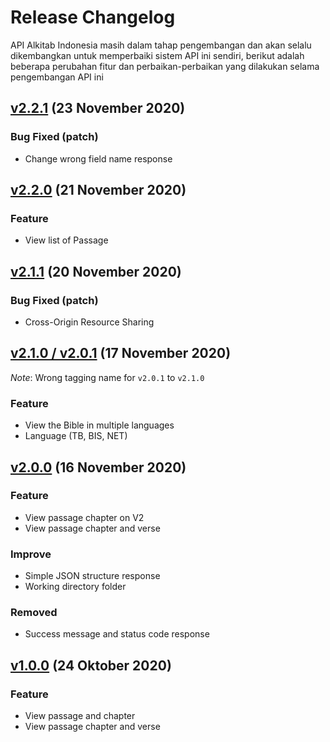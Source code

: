 # Release Changelog

API Alkitab Indonesia masih dalam tahap pengembangan dan akan selalu dikembangkan untuk memperbaiki sistem API ini sendiri, berikut adalah beberapa perubahan fitur dan perbaikan-perbaikan yang dilakukan selama pengembangan API ini

## [v2.2.1](https://github.com/erwindosianipar/api-alkitab/releases/tag/v2.2.1) (23 November 2020)

### Bug Fixed (patch)

- Change wrong field name response

## [v2.2.0](https://github.com/erwindosianipar/api-alkitab/releases/tag/v2.2.0) (21 November 2020)

### Feature

- View list of Passage

## [v2.1.1](https://github.com/erwindosianipar/api-alkitab/releases/tag/v2.1.1) (20 November 2020)

### Bug Fixed (patch)

- Cross-Origin Resource Sharing

## [v2.1.0 / v2.0.1](https://github.com/erwindosianipar/api-alkitab/releases/tag/v2.0.1) (17 November 2020)

*Note*: Wrong tagging name for `v2.0.1` to `v2.1.0`

### Feature

- View the Bible in multiple languages
- Language (TB, BIS, NET)

## [v2.0.0](https://github.com/erwindosianipar/api-alkitab/releases/tag/v2.0.0) (16 November 2020)

### Feature

- View passage chapter on V2
- View passage chapter and verse

### Improve

- Simple JSON structure response
- Working directory folder

### Removed

- Success message and status code response

## [v1.0.0](https://github.com/erwindosianipar/api-alkitab/releases/tag/v1.0.0) (24 Oktober 2020)

### Feature

- View passage and chapter
- View passage chapter and verse
